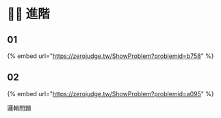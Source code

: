 # 🐱‍🏍 進階

## 01

{% embed url="https://zerojudge.tw/ShowProblem?problemid=b758" %}

## 02

{% embed url="https://zerojudge.tw/ShowProblem?problemid=a095" %}

邏輯問題

